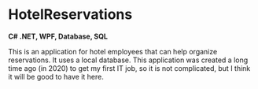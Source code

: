 # HotelReservations
<b> C# .NET, WPF, Database, SQL </b>

This is an application for hotel employees that can help organize reservations. It uses a local database.
This application was created a long time ago (in 2020) to get my first IT job, so it is not complicated, but I think it will be good to have it here.
